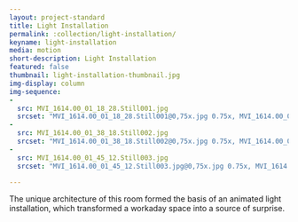 ```yaml
---
layout: project-standard
title: Light Installation
permalink: :collection/light-installation/
keyname: light-installation
media: motion
short-description: Light Installation
featured: false
thumbnail: light-installation-thumbnail.jpg
img-display: column
img-sequence: 
- 
  src: MVI_1614.00_01_18_28.Still001.jpg
  srcset: "MVI_1614.00_01_18_28.Still001@0,75x.jpg 0.75x, MVI_1614.00_01_18_28.Still001.jpg 1x, MVI_1614.00_01_18_28.Still001@2x.jpg 2x"
- 
  src: MVI_1614.00_01_38_18.Still002.jpg
  srcset: "MVI_1614.00_01_38_18.Still002@0,75x.jpg 0.75x, MVI_1614.00_01_38_18.Still002.jpg 1x, MVI_1614.00_01_38_18.Still002@2x.jpg 2x"
- 
  src: MVI_1614.00_01_45_12.Still003.jpg
  srcset: "MVI_1614.00_01_45_12.Still003.jpg@0,75x.jpg 0.75x, MVI_1614.00_01_45_12.Still003.jpg 1x, MVI_1614.00_01_45_12.Still003@2x.jpg 2x"

---
```


The unique architecture of this room formed the basis of an animated light installation, which transformed a workaday space into a source of surprise.